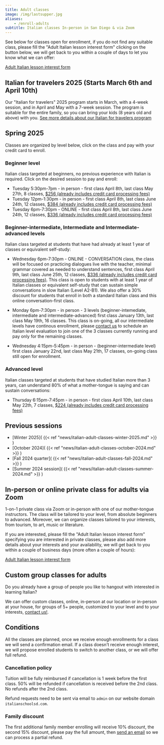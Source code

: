 ```yaml
---
title: Adult classes
image: /img/lastsupper.jpg
aliases:
    - /enroll-adults
subtitle: Italian classes In-person in San Diego & via Zoom
---
```


See below for classes open for enrollment, if you do not find any suitable class, please fill the "Adult Italian lesson interest form" clicking on the button below,
we will get back to you within a couple of days to let you know what we can offer:

<div class="tc">
<a href="https://forms.gle/LHR7Htpeb3mQzV838" class="btn raise">Adult Italian lesson interest form</a>
</div>

## Italian for travelers 2025 (Starts March 6th and April 10th)

Our "Italian for travelers" 2025 program starts in March, with a 4-week session, and in April and May with a 7-week session. The program is suitable for the entire family, so you can bring your kids (8 years old and above) with you.
[See more details about our Italian for travelers program](/travelers)


## Spring 2025

Classes are organized by level below, click on the class and pay with your credit card to enroll.

### Beginner level

Italian class targeted at beginners, no previous experience with Italian is required. Click on the desired session to pay and enroll:

* Tuesday 5:30pm-7pm - in person - first class April 8th, last class May 27th, 8 classes, [$256 (already includes credit card processing fees)](https://link.waveapps.com/zd3gxq-4y9rns)
* Tuesday 12pm-1:30pm - in person - first class April 8th, last class June 24th, 12 classes, [$384 (already includes credit card processing fees)](https://link.waveapps.com/ru7esm-5gpbhs)
* Tuesday 6pm-7:30pm - ONLINE - first class April 8th, last class June 24th, 12 classes, [$336 (already includes credit card processing fees)](https://link.waveapps.com/q2pesj-jyvcm7)

### Beginner-intermediate, Intermediate and Intermediate-advanced levels

Italian class targeted at students that have had already at least 1 year of classes or equivalent self-study:

* Wednesday 6pm-7:30pm - ONLINE - CONVERSATION class, the class will be focused on practicing dialogues live with the teacher, minimal grammar covered as needed to understand sentences, first class April 9th, last class June 25th, 12 classes, [$336 (already includes credit card processing fees)](https://link.waveapps.com/krbap6-8gtv92). This class is open to students with at least 1 year of Italian classes or equivalent self-study that can sustain simple conversations in slow Italian (Level A2-B1). We also offer a 30% discount for students that enroll in both a standard Italian class and this online conversation-first class.

* Monday 6pm-7:30pm - in person - 3 levels (beginner-intemediate, intermediate and intermediate-advanced) first class January 13th, last class May 19th, 16 classes. This class is on-going, all our intermediate levels have continous enrollment, please [contact us](/contact) to schedule an Italian level evaluation to join one of the 3 classes currently running and pay only for the remaining classes.

* Wednesday 4:15pm-5:45pm - in person - (beginner-intermediate level) first class January 22nd, last class May 21th, 17 classes, on-going class still open for enrollment.

### Advanced level

Italian classes targeted at students that have studied Italian more than 3 years, can understand 80% of what a mother-tongue is saying and can sustain conversations:

* Thursday 6:15pm-7:45pm - in person - first class April 10th, last class May 22th, 7 classes, [$224 (already includes credit card processing fees)](https://link.waveapps.com/ncp87a-ytnxf3)

## Previous sessions

* [Winter 2025]( {{< ref "news/italian-adult-classes-winter-2025.md" >}} )
* [October 2024]( {{< ref "news/italian-adult-classes-october-2024.md" >}} )
* [Fall 2024 quarter]( {{< ref "news/italian-adult-classes-fall-2024.md" >}} )
* [Summer 2024 session]( {{< ref "news/italian-adult-classes-summer-2024.md" >}} )

## In-person or online private class for adults via Zoom

1-on-1 private class via Zoom or in-person with one of our mother-tongue instructors. The class will be tailored to your level, from absolute beginners to advanced. Moreover, we can organize classes tailored to your interests, from tourism, to art, music or literature.

If you are interested, please fill the "Adult Italian lesson interest form" specifying you are interested in private classes, please also add more details about your interests and your availability, we will get back to you within a couple of business days (more often a couple of hours):

<div class="tc">
<a href="https://forms.gle/LHR7Htpeb3mQzV838" class="btn raise">Adult Italian lesson interest form</a>
</div>

## Custom group classes for adults

Do you already have a group of people you like to hangout with interested in learning Italian?

We can offer custom classes, online, in-person at our location or in-person at your house, for groups of 5+ people, customized to your level and to your interests, [contact us!](/contact).

## Conditions

All the classes are planned, once we receive enough enrollments for a class we will send a confirmation email. If a class doesn't receive enough interest, we will propose enrolled students to switch to another class, or we will offer full refund.

### Cancellation policy

Tuition will be fully reimbursed if cancellation is 1 week before the first class.
50% will be refunded if cancellation is received before the 2nd class. No refunds after the 2nd class.

Refund requests need to be sent via email to `admin` on our website domain `italianschoolsd.com`.

### Family discount

The first additional family member enrolling will receive 10% discount, the second 15% discount, please pay the full amount, then [send an email](https://www.italianschoolsd.com/contact/) so we can process a partial refund.